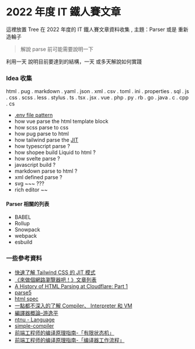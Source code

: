# 2022 年度 IT 鐵人賽文章

這裡放置 Tree 在 2022 年度的 IT 鐵人賽文章資料收集 , 主題：Parser 或是 重新造輪子

> 解說 parse 前可能需要說明一下

利用一天 說明目前要達到的結構，一天 或多天解說如何實踐

### Idea 收集

html . pug . markdown . yaml . json . xml . csv . toml . ini . properties . sql . js . css . scss . less . stylus . ts . tsx . jsx . vue . php . py . rb . go . java . c . cpp . cs

- [.env file pattern](https://www.npmjs.com/package/dotenv)
- how vue parse the html template block
- how scss parse to css
- how pug parse to html
- how tailwind parse the [JIT](https://v2.tailwindcss.com/docs/just-in-time-mode)
- how typescript parse ?
- how shopee build Liquid to html ?
- how svelte parse ?
- javascript build ?
- markdown parse to html ?
- xml defined parse ?
- svg ~~~ ???
- rich editor ~~

#### Parser 相關的列表

- BABEL
- Rollup
- Snowpack
- webpack
- esbuild

### 一些參考資料

- [快速了解 Tailwind CSS 的 JIT 模式](https://ithelp.ithome.com.tw/articles/10244180)
- [《來做個網路瀏覽器吧！》文章列表](https://tigercosmos.xyz/post/2018/02/browser/browser_series_33/)
- [A History of HTML Parsing at Cloudflare: Part 1](https://blog.cloudflare.com/html-parsing-1/)
- [parse5](https://github.com/inikulin/parse5)
- [html spec](https://html.spec.whatwg.org/)
- [一點都不深入的了解 Compiler、 Interpreter 和 VM](https://www.spreered.com/compiler_for_dummies/)
- [編譯器概論–游逸平](https://hackmd.io/@idoleat/ry2IPtqnQ)
- [ntnu - Language](https://web.ntnu.edu.tw/~algo/Language.html)
- [simple-compiler](https://jaceju.net/simple-compiler/3-2.html)
- [前端工程师的编译原理指南-「有限状态机」](https://zhuanlan.zhihu.com/p/467298647)
- [前端工程师的编译原理指南-「编译器工作流程」](https://juejin.cn/post/7062687356402270244)
